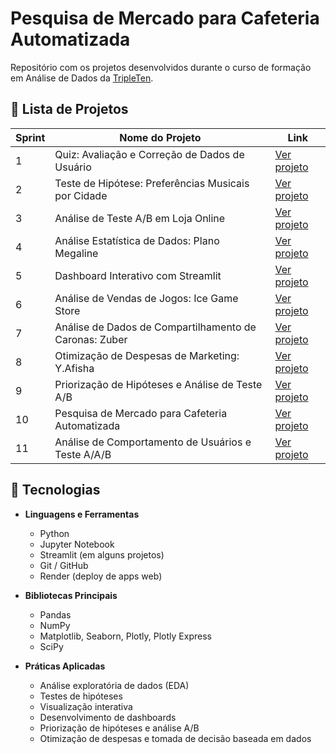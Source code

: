 # Pesquisa de Mercado para Cafeteria Automatizada

Repositório com os projetos desenvolvidos durante o curso de formação em Análise de Dados da [TripleTen](https://tripleten.com).

## 📌 Lista de Projetos

| Sprint | Nome do Projeto                                    | Link |
|--------|----------------------------------------------------|------|
| 1      | Quiz: Avaliação e Correção de Dados de Usuário     | [Ver projeto](https://github.com/gschmidel19/sprint-01-quiz-qualidade-dados/tree/main/sprint-01-quiz-qualidade-dados) |
| 2      | Teste de Hipótese: Preferências Musicais por Cidade | [Ver projeto](https://github.com/gschmidel19/sprint-02-preferencias-musicais-cidades/tree/main/sprint-02-preferencias-musicais-cidades) |
| 3      | Análise de Teste A/B em Loja Online                | [Ver projeto](https://github.com/gschmidel19/sprint-3-ab-test-analysis/tree/main/sprint-3-ab-test-analysis) |
| 4      | Análise Estatística de Dados: Plano Megaline       | [Ver projeto](https://github.com/gschmidel19/Sprint_4_Megaline/tree/main/Sprint_4_Megaline) |
| 5      | Dashboard Interativo com Streamlit                 | [Ver projeto](https://testeaula-vadtlkgochzupctcfyxgp6.streamlit.app) |
| 6      | Análise de Vendas de Jogos: Ice Game Store         | [Ver projeto](https://github.com/gschmidel19/Sprint_6_VideoGame_Sales/tree/main/Sprint_6_VideoGame_Sales) |
| 7      | Análise de Dados de Compartilhamento de Caronas: Zuber | [Ver projeto](https://github.com/gschmidel19/Sprint_7_Zuber) |
| 8      | Otimização de Despesas de Marketing: Y.Afisha      | [Ver projeto](https://github.com/gschmidel19/Sprint_8_YAfisha) |
| 9      | Priorização de Hipóteses e Análise de Teste A/B    | [Ver projeto](https://github.com/gschmidel19/Sprint_9_Hypotheses_AB_Test_Analysis/tree/main/Sprint_9_Hypotheses_AB_Test_Analysis) |
| 10     | Pesquisa de Mercado para Cafeteria Automatizada    | [Ver projeto](https://github.com/gschmidel19/Sprint_10_Restaurants/tree/main/Sprint_10_Restaurants) |
| 11     | Análise de Comportamento de Usuários e Teste A/A/B | [Ver projeto](https://github.com/gschmidel19/projeto_11_analise_comportamento_usuarios/tree/main/projeto_11_analise_comportamento_usuarios) |

## 🧰 Tecnologias

- **Linguagens e Ferramentas**  
  - Python  
  - Jupyter Notebook  
  - Streamlit (em alguns projetos)  
  - Git / GitHub  
  - Render (deploy de apps web)  

- **Bibliotecas Principais**  
  - Pandas  
  - NumPy  
  - Matplotlib, Seaborn, Plotly, Plotly Express  
  - SciPy  

- **Práticas Aplicadas**  
  - Análise exploratória de dados (EDA)  
  - Testes de hipóteses  
  - Visualização interativa  
  - Desenvolvimento de dashboards  
  - Priorização de hipóteses e análise A/B  
  - Otimização de despesas e tomada de decisão baseada em dados  
